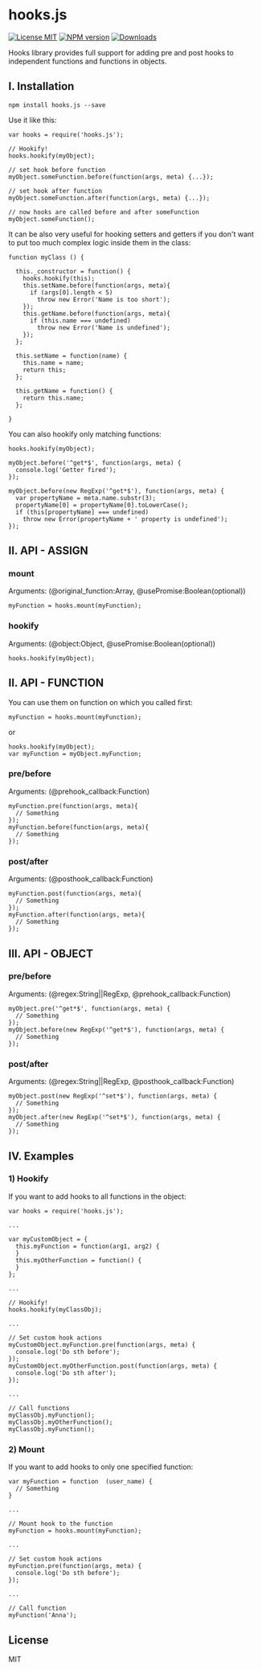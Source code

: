 
# hooks.js
[![License MIT][license]](http://opensource.org/licenses/MIT)
[![NPM version][npm-image]][npm-url]
[![Downloads][downloads-image]][npm-url]

Hooks library provides full support for adding pre and post hooks to independent functions and functions in objects.

## I. Installation

`npm install hooks.js --save`

Use it like this:

```
var hooks = require('hooks.js');

// Hookify!
hooks.hookify(myObject);

// set hook before function
myObject.someFunction.before(function(args, meta) {...});

// set hook after function
myObject.someFunction.after(function(args, meta) {...});

// now hooks are called before and after someFunction
myObject.someFunction();
```

It can be also very useful for hooking setters and getters if you don't want to put too much complex logic inside them in the class:

```
function myClass () {

  this._constructor = function() {
    hooks.hookify(this);
    this.setName.before(function(args, meta){
      if (args[0].length < 5)
        throw new Error('Name is too short');
    });
    this.getName.before(function(args, meta){
      if (this.name === undefined)
        throw new Error('Name is undefined');
    });
  };

  this.setName = function(name) {
    this.name = name;
    return this;
  };

  this.getName = function() {
    return this.name;
  };

}
```

You can also hookify only matching functions:

```
hooks.hookify(myObject);

myObject.before('^get*$', function(args, meta) {
  console.log('Getter fired');
});

myObject.before(new RegExp('^get*$'), function(args, meta) {
  var propertyName = meta.name.substr(3);
  propertyName[0] = propertyName[0].toLowerCase();
  if (this[propertyName] === undefined)
    throw new Error(propertyName + ' property is undefined');
});
```

## II. API - ASSIGN

### mount
Arguments: (@original_function:Array, @usePromise:Boolean(optional))

```
myFunction = hooks.mount(myFunction);
```

### hookify
Arguments: (@object:Object, @usePromise:Boolean(optional))

```
hooks.hookify(myObject);
```

## II. API - FUNCTION

You can use them on function on which you called first:

`myFunction = hooks.mount(myFunction);`

or

```
hooks.hookify(myObject);
var myFunction = myObject.myFunction;
```

### pre/before
Arguments: (@prehook_callback:Function)

```
myFunction.pre(function(args, meta){
  // Something
});
myFunction.before(function(args, meta){
  // Something
});
```

### post/after
Arguments: (@posthook_callback:Function)

```
myFunction.post(function(args, meta){
  // Something
});
myFunction.after(function(args, meta){
  // Something
});
```

## III. API - OBJECT

### pre/before
Arguments: (@regex:String||RegExp, @prehook_callback:Function)

```
myObject.pre('^get*$', function(args, meta) {
  // Something
});
myObject.before(new RegExp('^get*$'), function(args, meta) {
  // Something
});
```

### post/after
Arguments: (@regex:String||RegExp, @posthook_callback:Function)

```
myObject.post(new RegExp('^set*$'), function(args, meta) {
  // Something
});
myObject.after(new RegExp('^set*$'), function(args, meta) {
  // Something
});
```

## IV. Examples

### 1) Hookify

If you want to add hooks to all functions in the object:

```
var hooks = require('hooks.js');

...

var myCustomObject = {
  this.myFunction = function(arg1, arg2) {
  }
  this.myOtherFunction = function() {
  }
};

...

// Hookify!
hooks.hookify(myClassObj);

...

// Set custom hook actions
myCustomObject.myFunction.pre(function(args, meta) {
  console.log('Do sth before');
});
myCustomObject.myOtherFunction.post(function(args, meta) {
  console.log('Do sth after');
});

...

// Call functions
myClassObj.myFunction();
myClassObj.myOtherFunction();
myClassObj.myFunction();
```

### 2) Mount

If you want to add hooks to only one specified function:

```
var myFunction = function  (user_name) {
  // Something
}

...

// Mount hook to the function
myFunction = hooks.mount(myFunction);

...

// Set custom hook actions
myFunction.pre(function(args, meta) {
  console.log('Do sth before');
});

...

// Call function
myFunction('Anna');
```

## License

MIT



[npm-url]: https://npmjs.org/package/hooks.js
[npm-image]: http://img.shields.io/npm/v/hooks.js.svg
[license]: https://img.shields.io/npm/l/hooks.js.svg
[downloads-image]: http://img.shields.io/npm/dm/hooks.js.svg

